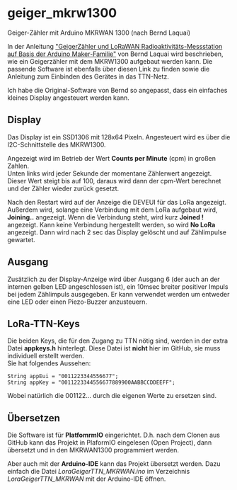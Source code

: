 # geiger_mkrw1300
Geiger-Zähler mit Arduino MKRWAN 1300  (nach Bernd Laquai)

In der Anleitung ["GeigerZähler und LoRaWAN Radioaktivitäts-Messstation auf Basis der Arduino Maker-Familie"](http://opengeiger.de/MakerGeigerTTN.pdf) von Bernd Laquai wird beschrieben, wie ein Geigerzähler mit dem MKRW1300 aufgebaut werden kann. Die passende Software ist ebenfalls über diesen Link zu finden sowie die Anleitung zum Einbinden des Gerätes in das TTN-Netz.

Ich habe die Original-Software von Bernd so angepasst, dass ein einfaches kleines Display angesteuert werden kann.

## Display
Das Display ist ein SSD1306 mit 128x64 Pixeln. Angesteuert wird  es über die I2C-Schnittstelle des MKRW1300.

Angezeigt wird im Betrieb der Wert **Counts per Minute** (cpm) in großen Zahlen.  
Unten links wird jeder Sekunde der momentane Zählerwert angezeigt. Dieser Wert steigt bis auf 100, daraus wird dann der cpm-Wert berechnet und der Zähler wieder zurück gesetzt.

Nach den Restart wird auf der Anzeige die DEVEUI für das LoRa angezeigt. Außerdem wird, solange eine Verbindung mit dem LoRa aufgebaut wird, **Joining..** angezeigt. Wenn die Verbindung steht, wird kurz **Joined !** angezeigt. Kann keine Verbindung hergestellt werden, so wird **No LoRa** angezeigt. Dann wird nach 2 sec das Display gelöscht und auf Zählimpulse gewartet.

## Ausgang
Zusätzlich zu der Display-Anzeige wird über Ausgang 6 (der auch an der internen gelben LED angeschlossen ist), ein 10msec breiter positiver Impuls bei jedem Zählimpuls ausgegeben. Er kann verwendet werden um entweder eine LED oder einen Piezo-Buzzer anzusteuern.

## LoRa-TTN-Keys
Die beiden Keys, die für den Zugang zu TTN nötig sind, werden in der extra Datei **appkeys.h** hinterlegt. Diese Datei ist **nicht** hier im GitHub, sie muss individuell erstellt werden.  
Sie hat folgendes Aussehen:
```
String appEui = "0011223344556677";
String appKey = "0011223344556677889900AABBCCDDEEFF";
```
Wobei natürlich die 001122...  durch die eigenen Werte zu ersetzen sind.

## Übersetzen
Die Software ist für **PlatfomrmIO** eingerichtet. D.h. nach dem Clonen aus GitHub kann das Projekt in PlaformIO eingelesen (Open Project), dann übersetzt und in den MKRWAN1300 programmiert werden. 

Aber auch mit der **Arduino-IDE** kann das Projekt übersetzt werden. Dazu einfach die Datei *LoraGeigerTTN_MKRWAN.ino* im Verzeichnis *LoraGeigerTTN_MKRWAN* mit der Arduino-IDE öffnen.
